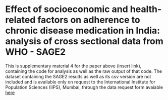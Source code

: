 # Effect of socioeconomic and health-related factors on adherence to chronic disease medication in India: analysis of cross sectional data from WHO - SAGE2

This is supplementary material 4 for the paper above (insert link), containing the code for analysis as well as the raw output of that code. The dataset containing the SAGE2 results as well as its csv version are not included and is available only on request to the International Institute for Population Sciences (IIPS), Mumbai, through the data request form avaiable [here](https://iipsindia.ac.in/content/SAGE-data)
